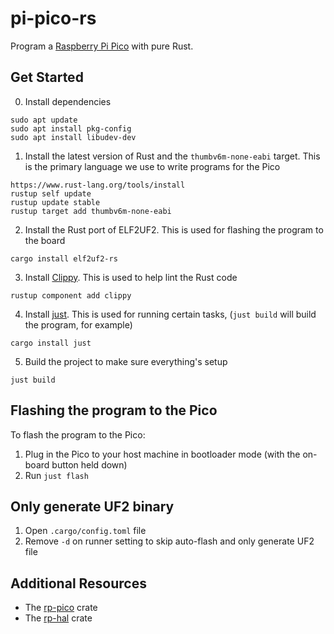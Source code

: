 # pi-pico-rs

Program a [Raspberry Pi Pico](https://www.raspberrypi.com/products/raspberry-pi-pico/) with pure Rust.

## Get Started

0. Install dependencies

```
sudo apt update
sudo apt install pkg-config
sudo apt install libudev-dev
```

1. Install the latest version of Rust and the `thumbv6m-none-eabi` target. This is the primary language we use to write programs for the Pico

```
https://www.rust-lang.org/tools/install
rustup self update
rustup update stable
rustup target add thumbv6m-none-eabi
```

2. Install the Rust port of ELF2UF2. This is used for flashing the program to the board

```
cargo install elf2uf2-rs
```

3. Install [Clippy](https://rust-lang.github.io/rust-clippy/). This is used to help lint the Rust code

```
rustup component add clippy
```

4. Install [just](https://github.com/casey/just). This is used for running certain tasks, (`just build` will build the program, for example)

```
cargo install just
```

5. Build the project to make sure everything's setup

```
just build
```

## Flashing the program to the Pico

To flash the program to the Pico:

1. Plug in the Pico to your host machine in bootloader mode (with the on-board button held down)
2. Run `just flash`

## Only generate UF2 binary

1. Open `.cargo/config.toml` file
2. Remove `-d` on runner setting to skip auto-flash and only generate UF2 file

## Additional Resources

- The [rp-pico](https://github.com/rp-rs/rp-hal/tree/main/boards/rp-pico) crate
- The [rp-hal](https://github.com/rp-rs/rp-hal) crate

